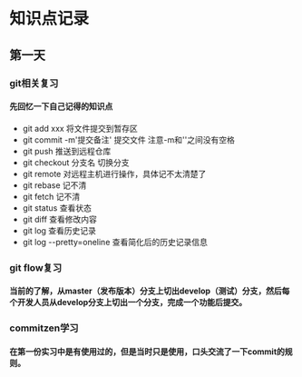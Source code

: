# 知识点记录

## 第一天

### git相关复习

#### 先回忆一下自己记得的知识点

* git add xxx  将文件提交到暂存区
* git commit -m'提交备注'  提交文件   注意-m和''之间没有空格
* git push    推送到远程仓库
* git checkout 分支名    切换分支
* git remote  对远程主机进行操作，具体记不太清楚了
* git rebase  记不清
* git fetch   记不清
* git status 查看状态
* git diff 查看修改内容
* git log 查看历史记录
* git log --pretty=oneline 查看简化后的历史记录信息

### git flow复习

#### 当前的了解，从master（发布版本）分支上切出develop（测试）分支，然后每个开发人员从develop分支上切出一个分支，完成一个功能后提交。

### commitzen学习

#### 在第一份实习中是有使用过的，但是当时只是使用，口头交流了一下commit的规则。